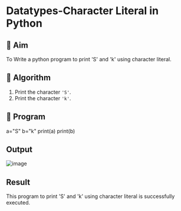 # Datatypes-Character Literal in Python

## 🎯 Aim
To Write a python program to print 'S'  and 'k' using character literal.

## 🧠 Algorithm
1. Print the character `'S'`.
2. Print the character `'k'`.

## 🧾 Program
a="S"
b="k"
print(a)
print(b)
## Output
![image](https://github.com/user-attachments/assets/410cc0c9-3172-4faf-af9f-b213e15b678b)

## Result
This program to print 'S'  and 'k' using character literal is successfully executed.

